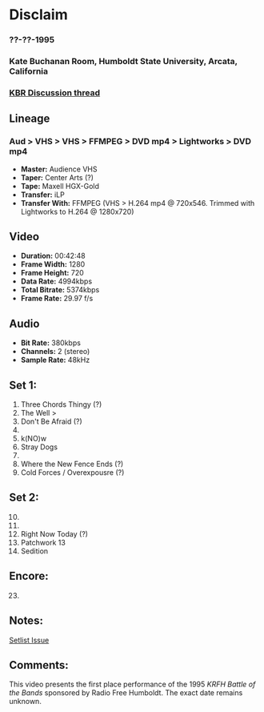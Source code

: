 # Disclaim
### ??-??-1995
### Kate Buchanan Room, Humboldt State University, Arcata, California
### [KBR Discussion thread](https://github.com/iLPdev/disclaim/discussions/12) 

## Lineage
### Aud > VHS > VHS > FFMPEG > DVD mp4 > Lightworks > DVD mp4

* **Master:** Audience VHS 
* **Taper:** Center Arts (?)
* **Tape:** Maxell HGX-Gold
* **Transfer:** iLP
* **Transfer With:** FFMPEG (VHS > H.264 mp4 @ 720x546. Trimmed with Lightworks to H.264 @ 1280x720)  

## Video
* **Duration:** 00:42:48
* **Frame Width:** 1280
* **Frame Height:** 720
* **Data Rate:** 4994kbps
* **Total Bitrate:** 5374kbps
* **Frame Rate:** 29.97 f/s

## Audio
* **Bit Rate:** 380kbps
* **Channels:** 2 (stereo)
* **Sample Rate:** 48kHz

## Set 1:

1. Three Chords Thingy (?)
2. The Well >
3. Don't Be Afraid (?)
4. 
5. k(NO)w
6. Stray Dogs
7. 
8. Where the New Fence Ends (?)
9. Cold Forces / Overexpousre (?)

## Set 2:

10.
11.
12. Right Now Today (?)
13. Patchwork 13
14. Sedition

## Encore:

23.

## Notes:
[Setlist Issue](https://github.com/iLPdev/disclaim/issues/10)

## Comments:
This video presents the first place performance of the 1995 _KRFH Battle of the Bands_ sponsored by Radio Free Humboldt. The exact date remains unknown. 
